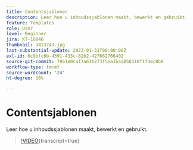```yaml
---
title: Contentsjablonen
description: Leer hoe u inhoudssjablonen maakt, bewerkt en gebruikt.
feature: Templates
role: User
level: Beginner
jira: KT-10846
thumbnail: 3413743.jpg
last-substantial-update: 2023-01-31T00:00:00Z
exl-id: 6c9bfc6b-4391-433c-82b2-427662766402
source-git-commit: 7861e0ca17a616273f5ea1b4d850310f1f4ec8b8
workflow-type: tm+mt
source-wordcount: '24'
ht-degree: 16%

---
```


# Contentsjablonen

Leer hoe u inhoudssjablonen maakt, bewerkt en gebruikt.

>[!VIDEO](https://video.tv.adobe.com/v/3413743?quality=12&learn=on){transcript=true}
